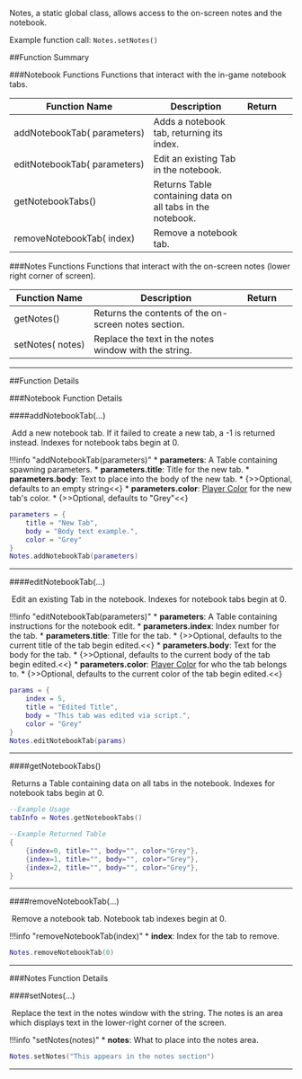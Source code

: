 Notes, a static global class, allows access to the on-screen notes and the notebook.

Example function call: `Notes.setNotes()`

##Function Summary

###Notebook Functions
Functions that interact with the in-game notebook tabs.

Function Name | Description | Return | &nbsp;
-- | -- | -- | --
addNotebookTab([<span class="tag tab"></span>](types.md)&nbsp;parameters) | Adds a notebook tab, returning its index. | [<span class="ret int"></span>](types.md) | [<span class="i"></span>](#addnotebooktab)
editNotebookTab([<span class="tag tab"></span>](types.md)&nbsp;parameters) | Edit an existing Tab in the notebook. | [<span class="ret boo"></span>](types.md) | [<span class="i"></span>](#editnotebooktab)
getNotebookTabs() | Returns Table containing data on all tabs in the notebook. | [<span class="ret tab"></span>](types.md) | [<span class="i"></span>](#getnotebooktabs)
removeNotebookTab([<span class="tag int"></span>](types.md)&nbsp;index) | Remove a notebook tab. | [<span class="ret boo"></span>](types.md) | [<span class="i"></span>](#removenotebooktab)

###Notes Functions
Functions that interact with the on-screen notes (lower right corner of screen).

Function Name | Description | Return | &nbsp;
-- | -- | -- | --
<a class="anchor" id="getnotes"></a>getNotes() | Returns the contents of the on-screen notes section. | [<span class="ret str"></span>](types.md) |
setNotes([<span class="tag str"></span>](types.md)&nbsp;notes) | Replace the text in the notes window with the string. | [<span class="ret boo"></span>](types.md) | [<span class="i"></span>](#setnotes)

---


##Function Details


###Notebook Function Details

####addNotebookTab(...)

[<span class="ret int"></span>](types.md)&nbsp;Add a new notebook tab. If it failed to create a new tab, a -1 is returned instead. Indexes for notebook tabs begin at 0.

!!!info "addNotebookTab(parameters)"
	* [<span class="tag tab"></span>](types.md) **parameters**: A Table containing spawning parameters.
		* [<span class="tag str"></span>](types.md) **parameters.title**: Title for the new tab.
		* [<span class="tag str"></span>](types.md) **parameters.body**: Text to place into the body of the new tab.
			* {>>Optional, defaults to an empty string<<}
		* [<span class="tag str"></span>](types.md) **parameters.color**: [Player Color](player.md) for the new tab's color.
			* {>>Optional, defaults to "Grey"<<}

``` Lua
parameters = {
	title = "New Tab",
	body = "Body text example.",
	color = "Grey"
}
Notes.addNotebookTab(parameters)
```

---


####editNotebookTab(...)

[<span class="ret boo"></span>](types.md)&nbsp;Edit an existing Tab in the notebook. Indexes for notebook tabs begin at 0.

!!!info "editNotebookTab(parameters)"
	* [<span class="tag tab"></span>](types.md) **parameters**: A Table containing instructions for the notebook edit.
		* [<span class="tag int"></span>](types.md) **parameters.index**: Index number for the tab.
		* [<span class="tag str"></span>](types.md) **parameters.title**: Title for the tab.
			* {>>Optional, defaults to the current title of the tab begin edited.<<}
		* [<span class="tag str"></span>](types.md) **parameters.body**: Text for the body for the tab.
			* {>>Optional, defaults to the current body of the tab begin edited.<<}
		* [<span class="tag str"></span>](types.md) **parameters.color**: [Player Color](player-color.md) for who the tab belongs to.
			* {>>Optional, defaults to the current color of the tab begin edited.<<}

``` Lua
params = {
	index = 5,
	title = "Edited Title",
	body = "This tab was edited via script.",
	color = "Grey"
}
Notes.editNotebookTab(params)
```

---


####getNotebookTabs()

[<span class="ret tab"></span>](types.md)&nbsp;Returns a Table containing data on all tabs in the notebook. Indexes for notebook tabs begin at 0.

``` Lua
--Example Usage
tabInfo = Notes.getNotebookTabs()
```
``` Lua
--Example Returned Table
{
	{index=0, title="", body="", color="Grey"},
	{index=1, title="", body="", color="Grey"},
	{index=2, title="", body="", color="Grey"},
}
```

---


####removeNotebookTab(...)

[<span class="ret boo"></span>](types.md)&nbsp;Remove a notebook tab. Notebook tab indexes begin at 0.

!!!info "removeNotebookTab(index)"
	* [<span class="tag int"></span>](types.md) **index**: Index for the tab to remove.

``` Lua
Notes.removeNotebookTab(0)
```

---





###Notes Function Details


####setNotes(...)

[<span class="ret boo"></span>](types.md)&nbsp;Replace the text in the notes window with the string. The notes is an area which displays text in the lower-right corner of the screen.

!!!info "setNotes(notes)"
	* [<span class="tag str"></span>](types.md) **notes**: What to place into the notes area.

``` Lua
Notes.setNotes("This appears in the notes section")
```

---
